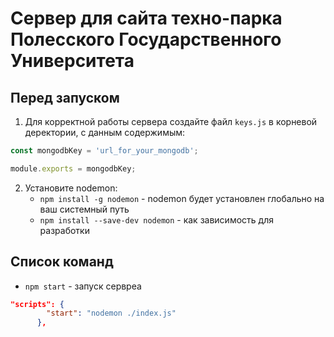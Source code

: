 # Сервер для сайта техно-парка Полесского Государственного Университета
## Перед запуском
1. Для корректной работы сервера создайте файл `keys.js` в корневой деректории, с данным содержимым:
```javascript
const mongodbKey = 'url_for_your_mongodb';

module.exports = mongodbKey;
```
2. Установите nodemon:
    - `npm install -g nodemon` - nodemon будет установлен глобально на ваш системный путь
    - `npm install --save-dev nodemon` - как зависимость для разработки
## Список команд
* `npm start` - запуск сервреа
```json
"scripts": {
        "start": "nodemon ./index.js"
      },
```